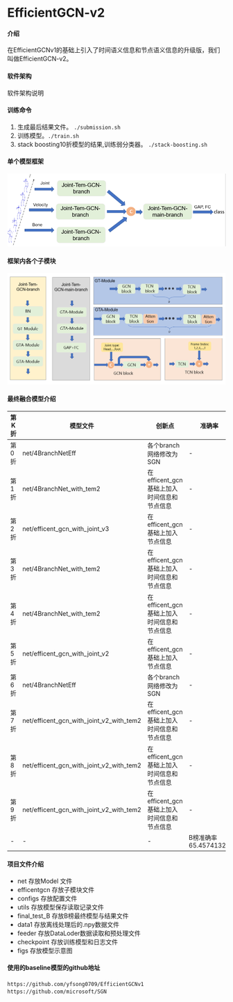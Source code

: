 # EfficientGCN-v2

#### 介绍
在EfficientGCNv1的基础上引入了时间语义信息和节点语义信息的升级版，我们叫做EfficientGCN-v2。

#### 软件架构
软件架构说明


#### 训练命令

1.  生成最后结果文件。 `./submission.sh`
2.  训练模型。`./train.sh`
3.  stack boosting10折模型的结果,训练弱分类器。 `./stack-boosting.sh`

#### 单个模型框架
![模型框架](figs/frame_works.png)
#### 框架内各个子模块
![各个子模块](figs/module.png)

#### 最终融合模型介绍
| 第K折 |  模型文件   | 创新点  | 准确率 |
| ----  |  ----  | ----  |   ----   |
| 第0折 | net/4BranchNetEff  | 各个branch网络修改为SGN |     -    |
| 第1折 | net/4BranchNet_with_tem2  | 在efficent_gcn基础上加入时间信息和节点信息 |     -     |
| 第2折 | net/efficent_gcn_with_joint_v3  | 在efficent_gcn基础上加入节点信息  |     -     |
| 第3折 | net/4BranchNet_with_tem2  | 在efficent_gcn基础上加入时间信息和节点信息 |     -     |
| 第4折 | net/4BranchNet_with_tem2  | 在efficent_gcn基础上加入时间信息和节点信息 |     -     |
| 第5折 | net/efficent_gcn_with_joint_v2 |在efficent_gcn基础上加入节点信息  |     -     |
| 第6折 | net/4BranchNetEff  | 各个branch网络修改为SGN |     -     |
| 第7折 | net/efficent_gcn_with_joint_v2_with_tem2  | 在efficent_gcn基础上加入时间信息和节点信息 |    -      |
| 第8折 | net/efficent_gcn_with_joint_v2_with_tem2  | 在efficent_gcn基础上加入时间信息和节点信息 |     -     |
| 第9折 | net/efficent_gcn_with_joint_v2_with_tem2  | 在efficent_gcn基础上加入时间信息和节点信息 |    -      |
| - | - | - |    B榜准确率65.45741325     |
#### 项目文件介绍
- net 存放Model 文件
- efficentgcn 存放子模块文件
- configs 存放配置文件
- utils 存放模型保存读取记录文件
- final_test_B 存放B榜最终模型与结果文件
- data1 存放离线处理后的.npy数据文件
- feeder 存放DataLoder数据读取和预处理文件
- checkpoint 存放训练模型和日志文件
- figs 存放模型示意图
#### 使用的baseline模型的github地址
`https://github.com/yfsong0709/EfficientGCNv1`
`https://github.com/microsoft/SGN`
